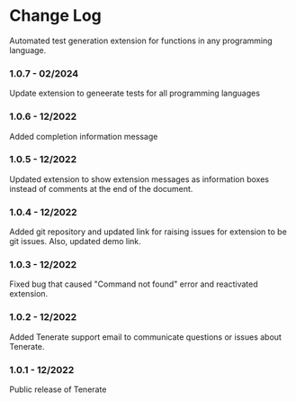 # Change Log

Automated test generation extension for functions in any programming language.

### 1.0.7 - 02/2024

Update extension to geneerate tests for all programming languages

### 1.0.6 - 12/2022

Added completion information message

### 1.0.5 - 12/2022

Updated extension to show extension messages as information boxes instead of comments at the end of the document.

### 1.0.4 - 12/2022

Added git repository and updated link for raising issues for extension to be git issues. Also, updated demo link.

### 1.0.3 - 12/2022

Fixed bug that caused "Command not found" error and reactivated extension.

### 1.0.2 - 12/2022

Added Tenerate support email to communicate questions or issues about Tenerate.

### 1.0.1 - 12/2022

Public release of Tenerate